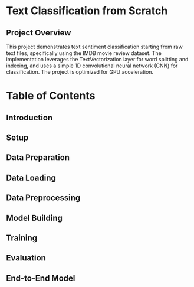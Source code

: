 # Text Classification from Scratch
## Project Overview
This project demonstrates text sentiment classification starting from raw text files, specifically using the IMDB movie review dataset. The implementation leverages the TextVectorization layer for word splitting and indexing, and uses a simple 1D convolutional neural network (CNN) for classification. The project is optimized for GPU acceleration.
# Table of Contents
## Introduction
## Setup
## Data Preparation
## Data Loading
## Data Preprocessing
## Model Building
## Training
## Evaluation
## End-to-End Model

